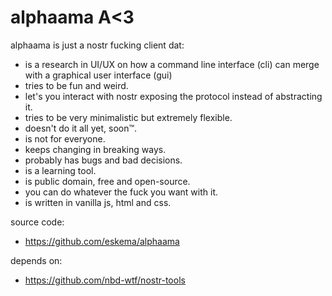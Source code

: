 # alphaama A<3

alphaama is just a nostr fucking client dat:
- is a research in UI/UX on how a command line interface (cli) can merge with a graphical user interface (gui)
- tries to be fun and weird.
- let's you interact with nostr exposing the protocol instead of abstracting it.
- tries to be very minimalistic but extremely flexible.
- doesn't do it all yet, soon™.
- is not for everyone.
- keeps changing in breaking ways.
- probably has bugs and bad decisions.
- is a learning tool.
- is public domain, free and open-source.
- you can do whatever the fuck you want with it.
- is written in vanilla js, html and css.

source code:
- https://github.com/eskema/alphaama

depends on:
- https://github.com/nbd-wtf/nostr-tools

